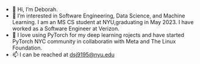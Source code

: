 - 👋 Hi, I’m Deborah.
- 👀 I’m interested in Software Engineering, Data Science, and Machine Learning. I am an MS CS student at NYU,graduating in May 2023. I have worked as a Software Engineer at Verizon. 
- 🌱 I love using PyTorch for my deep learning rojects and have started PyTorch NYC community in collaboratin with Meta and The Linux Foundation.
- 📫 I can be reached at dsj9195@nyu.edu

<!---
isthatdebbiej/isthatdebbiej is a ✨ special ✨ repository because its `README.md` (this file) appears on your GitHub profile.
You can click the Preview link to take a look at your changes.
--->
